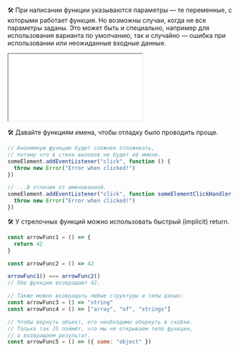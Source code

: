 🛠 При написании функции указываются параметры — те переменные, с которыми работает функция. Но возможны случаи, когда не все параметры заданы. Это может быть и специально, например для использования варианта по умолчанию, так и случайно — ошибка при использовании или неожиданные входные данные.

<iframe title="Название — function() — Дока" src="../demos/vindi-r-pYYKMW/"></iframe>

🛠 Давайте функциям имена, чтобы отладку было проводить проще.

```js
// Анонимную функцию будет сложнее отлаживать,
// потому что в стеке вызовов не будет её имени.
someElement.addEventListener("click", function () {
  throw new Error("Error when clicked!")
})

// ...В отличие от именованной.
someElement.addEventListener("click", function someElementClickHandler() {
  throw new Error("Error when clicked!")
})
```

🛠 У стрелочных функций можно использовать быстрый (implicit) return.

```js
const arrowFunc1 = () => {
  return 42
}

const arrowFunc2 = () => 42

arrowFunc1() === arrowFunc2()
// Обе функции возвращают 42.

// Также можно возвращать любые структуры и типы даных:
const arrowFunc3 = () => "string"
const arrowFunc4 = () => ["array", "of", "strings"]

// Чтобы вернуть объект, его необходимо обернуть в скобки.
// Только так JS поймёт, что мы не открываем тело функции,
// а возвращаем результат.
const arrowFunc5 = () => ({ some: "object" })
```
